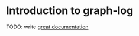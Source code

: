 # Introduction to graph-log

TODO: write [great documentation](http://jacobian.org/writing/what-to-write/)

